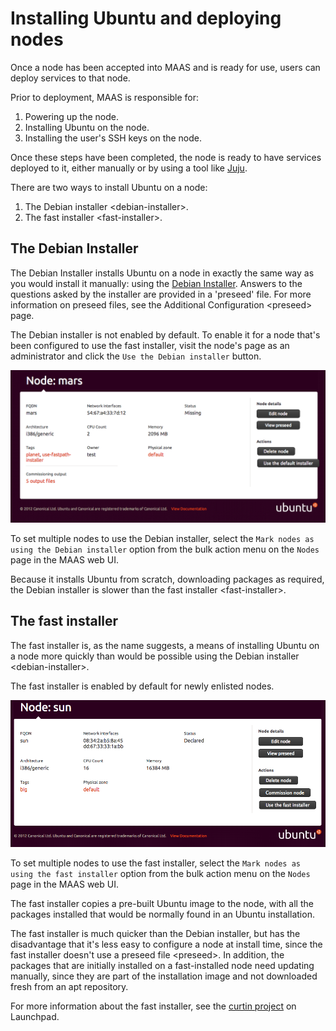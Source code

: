 # Installing Ubuntu and deploying nodes


Once a node has been accepted into MAAS and is ready for use, users can deploy services to that node.

Prior to deployment, MAAS is responsible for:

1. Powering up the node.
1. Installing Ubuntu on the node.
1. Installing the user's SSH keys on the node.

Once these steps have been completed, the node is ready to have services deployed to it, either manually or by using a tool like [Juju](http://juju.ubuntu.com).

There are two ways to install Ubuntu on a node:

1. The Debian installer \<debian-installer\>.
1. The fast installer \<fast-installer\>.

## The Debian Installer

The Debian Installer installs Ubuntu on a node in exactly the same way as you would install it manually: using the [Debian Installer](http://www.debian.org/devel/debian-installer/). Answers to the questions asked by the installer are provided in a 'preseed' file. For more information on preseed files, see the Additional
Configuration \<preseed\> page.

The Debian installer is not enabled by default. To enable it for a node that's been configured to use the fast installer, visit the node's page as an administrator and click the `Use the Debian installer` button.

![image](media/node-page-use-default-installer.png)

To set multiple nodes to use the Debian installer, select the `Mark nodes as using the Debian installer` option from the bulk action menu on the `Nodes` page in the MAAS web UI.

Because it installs Ubuntu from scratch, downloading packages as required, the Debian installer is slower than the fast installer
\<fast-installer\>.

## The fast installer

The fast installer is, as the name suggests, a means of installing Ubuntu on a node more quickly than would be possible using the Debian installer \<debian-installer\>.

The fast installer is enabled by default for newly enlisted nodes.

![image](media/node-page-use-fast-installer.png)

To set multiple nodes to use the fast installer, select the `Mark nodes as using the fast installer` option from the bulk action menu on the `Nodes` page in the MAAS web UI.

The fast installer copies a pre-built Ubuntu image to the node, with all the packages installed that would be normally found in an Ubuntu installation.

The fast installer is much quicker than the Debian installer, but has the disadvantage that it's less easy to configure a node at install time, since the fast installer doesn't use a preseed file
\<preseed\>. In addition, the packages that are initially installed on a fast-installed node need updating manually, since they are part of the installation image and not downloaded fresh from an apt repository.

For more information about the fast installer, see the [curtin project](https://launchpad.net/curtin) on Launchpad.

